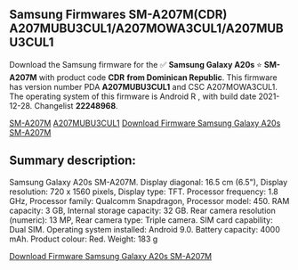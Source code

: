 <h2>Samsung Firmwares SM-A207M(CDR) A207MUBU3CUL1/A207MOWA3CUL1/A207MUBU3CUL1</h2>
Download the Samsung firmware for the ✅ <strong>Samsung Galaxy A20s </strong> ⭐ <strong>SM-A207M</strong> with product code <strong>CDR</strong> <strong> from Dominican Republic</strong>. This firmware has version number PDA <strong>A207MUBU3CUL1</strong> and CSC A207MOWA3CUL1. The operating system of this firmware is Android R , with build date 2021-12-28. Changelist <strong>22248968</strong>.

[SM-A207M](https://samfirm.shop/samsung/model/SM-A207M)
[A207MUBU3CUL1](https://samfirm.shop/samsung/pda/A207MUBU3CUL1)
[Download Firmware Samsung Galaxy A20s SM-A207M](https://samfirm.shop/samsung/firmware/485894)
<h2>Summary description:</h2>
<p>Samsung Galaxy A20s SM-A207M. Display diagonal: 16.5 cm (6.5"), Display resolution: 720 x 1560 pixels, Display type: TFT. Processor frequency: 1.8 GHz, Processor family: Qualcomm Snapdragon, Processor model: 450. RAM capacity: 3 GB, Internal storage capacity: 32 GB. Rear camera resolution (numeric): 13 MP, Rear camera type: Triple camera. SIM card capability: Dual SIM. Operating system installed: Android 9.0. Battery capacity: 4000 mAh. Product colour: Red. Weight: 183 g</p>


[Download Firmware Samsung Galaxy A20s SM-A207M](https://samfirm.shop/samsung/firmware/485894)
